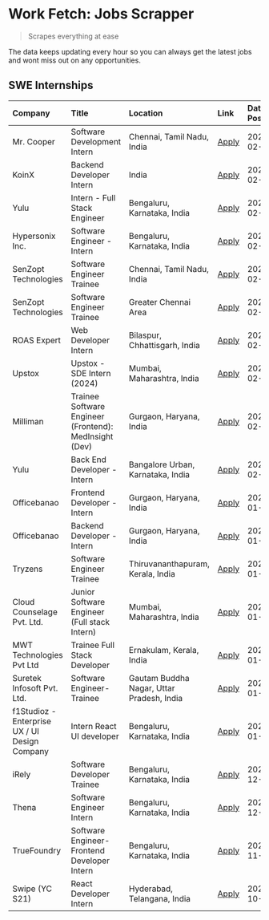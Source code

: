 # Work Fetch: Jobs Scrapper
> Scrapes everything at ease

The data keeps updating every hour so you can always get the latest jobs and wont miss out on any opportunities.

## SWE Internships
<!--START_SECTION:workfetch-->
| Company                                       | Title                                                  | Location                                  | Link                                                                                                                                                                                                                                                                   | Date Posted   |
|:----------------------------------------------|:-------------------------------------------------------|:------------------------------------------|:-----------------------------------------------------------------------------------------------------------------------------------------------------------------------------------------------------------------------------------------------------------------------|:--------------|
| Mr. Cooper                                    | Software Development Intern                            | Chennai, Tamil Nadu, India                | [Apply](https://in.linkedin.com/jobs/view/software-development-intern-at-mr-cooper-3835246063?refId=hySGnoPcZKtQH0d5zFhCpA%3D%3D&trackingId=D70DoPwJec46V7vBsdvIBw%3D%3D&position=14&pageNum=0&trk=public_jobs_jserp-result_search-card)                               | 2024-02-21    |
| KoinX                                         | Backend Developer Intern                               | India                                     | [Apply](https://in.linkedin.com/jobs/view/backend-developer-intern-at-koinx-3830949245?refId=hySGnoPcZKtQH0d5zFhCpA%3D%3D&trackingId=CBU60SM255VCjNSgTxZt%2Bg%3D%3D&position=25&pageNum=0&trk=public_jobs_jserp-result_search-card)                                    | 2024-02-20    |
| Yulu                                          | Intern - Full Stack Engineer                           | Bengaluru, Karnataka, India               | [Apply](https://in.linkedin.com/jobs/view/intern-full-stack-engineer-at-yulu-3834466595?refId=hySGnoPcZKtQH0d5zFhCpA%3D%3D&trackingId=VjIZPUjkXx2nxrpQJQ%2BCpg%3D%3D&position=19&pageNum=0&trk=public_jobs_jserp-result_search-card)                                   | 2024-02-19    |
| Hypersonix Inc.                               | Software Engineer - Intern                             | Bengaluru, Karnataka, India               | [Apply](https://in.linkedin.com/jobs/view/software-engineer-intern-at-hypersonix-inc-3833055982?refId=hySGnoPcZKtQH0d5zFhCpA%3D%3D&trackingId=92fcC1v4YWNcVdg%2BUxZB5g%3D%3D&position=2&pageNum=0&trk=public_jobs_jserp-result_search-card)                            | 2024-02-18    |
| SenZopt Technologies                          | Software Engineer Trainee                              | Chennai, Tamil Nadu, India                | [Apply](https://in.linkedin.com/jobs/view/software-engineer-trainee-at-senzopt-technologies-3827686880?refId=hySGnoPcZKtQH0d5zFhCpA%3D%3D&trackingId=zDX%2Fx65EXiTrNxWQBBgetQ%3D%3D&position=6&pageNum=0&trk=public_jobs_jserp-result_search-card)                     | 2024-02-12    |
| SenZopt Technologies                          | Software Engineer Trainee                              | Greater Chennai Area                      | [Apply](https://in.linkedin.com/jobs/view/software-engineer-trainee-at-senzopt-technologies-3827688781?refId=hySGnoPcZKtQH0d5zFhCpA%3D%3D&trackingId=gYAXwYbZfU9UIz%2FSZxdv2g%3D%3D&position=8&pageNum=0&trk=public_jobs_jserp-result_search-card)                     | 2024-02-12    |
| ROAS Expert                                   | Web Developer Intern                                   | Bilaspur, Chhattisgarh, India             | [Apply](https://in.linkedin.com/jobs/view/web-developer-intern-at-roas-expert-3828189292?refId=hySGnoPcZKtQH0d5zFhCpA%3D%3D&trackingId=gcnZr6TUyiTonmKkVgGA3A%3D%3D&position=11&pageNum=0&trk=public_jobs_jserp-result_search-card)                                    | 2024-02-12    |
| Upstox                                        | Upstox - SDE Intern (2024)                             | Mumbai, Maharashtra, India                | [Apply](https://in.linkedin.com/jobs/view/upstox-sde-intern-2024-at-upstox-3826556183?refId=hySGnoPcZKtQH0d5zFhCpA%3D%3D&trackingId=xLk5bfyBkcEvdzMQawjFhw%3D%3D&position=20&pageNum=0&trk=public_jobs_jserp-result_search-card)                                       | 2024-02-10    |
| Milliman                                      | Trainee Software Engineer (Frontend): MedInsight (Dev) | Gurgaon, Haryana, India                   | [Apply](https://in.linkedin.com/jobs/view/trainee-software-engineer-frontend-medinsight-dev-at-milliman-3792874280?refId=hySGnoPcZKtQH0d5zFhCpA%3D%3D&trackingId=QDij%2F89mrNUtuRDF2LOS7A%3D%3D&position=4&pageNum=0&trk=public_jobs_jserp-result_search-card)         | 2024-02-09    |
| Yulu                                          | Back End Developer - Intern                            | Bangalore Urban, Karnataka, India         | [Apply](https://in.linkedin.com/jobs/view/back-end-developer-intern-at-yulu-3821682220?refId=hySGnoPcZKtQH0d5zFhCpA%3D%3D&trackingId=PEzSgtKim%2FOMjn4sYBo6Og%3D%3D&position=12&pageNum=0&trk=public_jobs_jserp-result_search-card)                                    | 2024-02-04    |
| Officebanao                                   | Frontend Developer - Intern                            | Gurgaon, Haryana, India                   | [Apply](https://in.linkedin.com/jobs/view/frontend-developer-intern-at-officebanao-3822614063?refId=hySGnoPcZKtQH0d5zFhCpA%3D%3D&trackingId=zHcmri8YXc1W2CCEdACU5A%3D%3D&position=7&pageNum=0&trk=public_jobs_jserp-result_search-card)                                | 2024-01-31    |
| Officebanao                                   | Backend Developer - Intern                             | Gurgaon, Haryana, India                   | [Apply](https://in.linkedin.com/jobs/view/backend-developer-intern-at-officebanao-3814263731?refId=hySGnoPcZKtQH0d5zFhCpA%3D%3D&trackingId=yt6AHs11S2iUtTeT%2BXP3LQ%3D%3D&position=23&pageNum=0&trk=public_jobs_jserp-result_search-card)                              | 2024-01-31    |
| Tryzens                                       | Software Engineer Trainee                              | Thiruvananthapuram, Kerala, India         | [Apply](https://in.linkedin.com/jobs/view/software-engineer-trainee-at-tryzens-3809363491?refId=hySGnoPcZKtQH0d5zFhCpA%3D%3D&trackingId=6NiAVMGCnJuJdPuT3iyKCQ%3D%3D&position=13&pageNum=0&trk=public_jobs_jserp-result_search-card)                                   | 2024-01-18    |
| Cloud Counselage Pvt. Ltd.                    | Junior Software Engineer (Full stack Intern)           | Mumbai, Maharashtra, India                | [Apply](https://in.linkedin.com/jobs/view/junior-software-engineer-full-stack-intern-at-cloud-counselage-pvt-ltd-3803132814?refId=hySGnoPcZKtQH0d5zFhCpA%3D%3D&trackingId=Pp455orYyRmgjl92jDzTXA%3D%3D&position=22&pageNum=0&trk=public_jobs_jserp-result_search-card) | 2024-01-11    |
| MWT Technologies Pvt Ltd                      | Trainee Full Stack Developer                           | Ernakulam, Kerala, India                  | [Apply](https://in.linkedin.com/jobs/view/trainee-full-stack-developer-at-mwt-technologies-pvt-ltd-3800921715?refId=hySGnoPcZKtQH0d5zFhCpA%3D%3D&trackingId=xLn6ifevY1g2jyzEdkh5Qw%3D%3D&position=3&pageNum=0&trk=public_jobs_jserp-result_search-card)                | 2024-01-09    |
| Suretek Infosoft Pvt. Ltd.                    | Software Engineer-Trainee                              | Gautam Buddha Nagar, Uttar Pradesh, India | [Apply](https://in.linkedin.com/jobs/view/software-engineer-trainee-at-suretek-infosoft-pvt-ltd-3800934643?refId=hySGnoPcZKtQH0d5zFhCpA%3D%3D&trackingId=I0ybb3ln7Hggkml%2BjWtZCA%3D%3D&position=18&pageNum=0&trk=public_jobs_jserp-result_search-card)                | 2024-01-09    |
| f1Studioz - Enterprise UX / UI Design Company | Intern React UI developer                              | Bengaluru, Karnataka, India               | [Apply](https://in.linkedin.com/jobs/view/intern-react-ui-developer-at-f1studioz-enterprise-ux-ui-design-company-3796354738?refId=hySGnoPcZKtQH0d5zFhCpA%3D%3D&trackingId=rPHbGboqaBKqFcMjtt2W5Q%3D%3D&position=5&pageNum=0&trk=public_jobs_jserp-result_search-card)  | 2024-01-08    |
| iRely                                         | Software Developer Trainee                             | Bengaluru, Karnataka, India               | [Apply](https://in.linkedin.com/jobs/view/software-developer-trainee-at-irely-3801577534?refId=hySGnoPcZKtQH0d5zFhCpA%3D%3D&trackingId=uF05czoqXtbfbaASWPrP7w%3D%3D&position=10&pageNum=0&trk=public_jobs_jserp-result_search-card)                                    | 2023-12-22    |
| Thena                                         | Software Engineer Intern                               | Bengaluru, Karnataka, India               | [Apply](https://in.linkedin.com/jobs/view/software-engineer-intern-at-thena-3778731751?refId=hySGnoPcZKtQH0d5zFhCpA%3D%3D&trackingId=NUTxXcjCxZcfe0RzL4LHag%3D%3D&position=16&pageNum=0&trk=public_jobs_jserp-result_search-card)                                      | 2023-12-05    |
| TrueFoundry                                   | Software Engineer- Frontend Developer Intern           | Bengaluru, Karnataka, India               | [Apply](https://in.linkedin.com/jobs/view/software-engineer-frontend-developer-intern-at-truefoundry-3790095058?refId=hySGnoPcZKtQH0d5zFhCpA%3D%3D&trackingId=C9k4NxAFTiTdUyiCqgsf5A%3D%3D&position=15&pageNum=0&trk=public_jobs_jserp-result_search-card)             | 2023-11-24    |
| Swipe (YC S21)                                | React Developer Intern                                 | Hyderabad, Telangana, India               | [Apply](https://in.linkedin.com/jobs/view/react-developer-intern-at-swipe-yc-s21-3737600089?refId=hySGnoPcZKtQH0d5zFhCpA%3D%3D&trackingId=k41QJXzeCnHH4qGuTF%2FH5A%3D%3D&position=17&pageNum=0&trk=public_jobs_jserp-result_search-card)                               | 2023-10-13    |
<!--END_SECTION:workfetch-->
